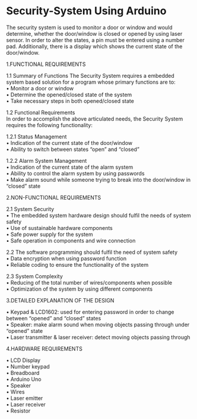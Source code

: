 # Security-System Using Arduino

The security system is used to monitor a door or window and would determine, whether the door/window is closed or opened by using laser sensor. In order to alter the states, a pin must be entered using a number pad. Additionally, there is a display which shows the current state of the door/window.

1.FUNCTIONAL REQUIREMENTS

1.1	Summary of Functions
The Security System requires a embedded system based solution for a program whose primary functions are to:  
•	Monitor a door or window  
•	Determine the opened/closed state of the system  
•	Take necessary steps in both opened/closed state  

1.2	Functional Requirements  
In order to accomplish the above articulated needs, the Security System requires the following functionality:  

1.2.1 Status Management  
  •	Indication of the current state of the door/window  
  •	Ability to switch between states “open” and “closed”  

1.2.2 Alarm System Management  
  •	Indication of the current state of the alarm system   
  •	Ability to control the alarm system by using passwords  
  •	Make alarm sound while someone trying to break into the door/window in “closed” state  
 

2.NON-FUNCTIONAL REQUIREMENTS

2.1 System Security  
  •	The embedded system hardware design should fulfil the needs of system safety    
  •	Use of sustainable hardware components   
  •	Safe power supply for the system  
  •	Safe operation in components and wire connection  

2.2 The software programming should fulfil the need of system safety  
  •	Data encryption when using password function  
  •	Reliable coding to ensure the functionality of the system  

2.3 System Complexity  
  •	Reducing of the total number of wires/components when possible  
  •	Optimization of the system by using different components  


3.DETAILED EXPLANATION OF THE DESIGN

•	Keypad & LCD1602: used for entering password in order to change between “opened” and “closed” states  
•	Speaker: make alarm sound when moving objects passing through under “opened” state  
•	Laser transmitter & laser receiver: detect moving objects passing through   


4.HARDWARE REQUIREMENTS 	  

•	LCD Display   
•	Number keypad   
•	Breadboard  
•	Arduino Uno  
• Speaker  
•	Wires  
•	Laser emitter  
•	Laser receiver  
•	Resistor

